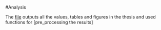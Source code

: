 #Analysis

The [file](contingency_volume_results.py) outputs all the values, tables and figures in the thesis and used functions for [pre_processing the results]